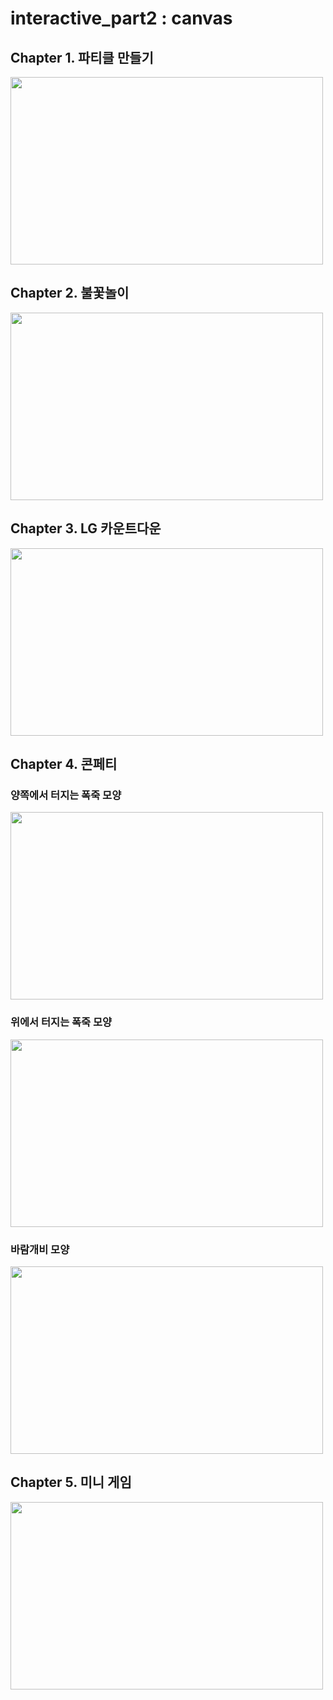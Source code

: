# interactive_part2 : canvas

## Chapter 1. 파티클 만들기
<img src="https://user-images.githubusercontent.com/107675322/215323444-6c514635-84be-470c-9a4f-cddfe5390e49.gif" width= "500" height="300" />

## Chapter 2. 불꽃놀이
<img src="https://user-images.githubusercontent.com/107675322/216338271-bb3c0128-c332-45ec-8b31-e31dc59c5412.gif" width= "500" height="300" />

## Chapter 3. LG 카운트다운
<img src="https://user-images.githubusercontent.com/107675322/217530834-f2625b06-324a-4069-a1c6-d5d2834d7794.gif" width= "500" height="300" />

## Chapter 4. 콘페티
### 양쪽에서 터지는 폭죽 모양
<img src="https://user-images.githubusercontent.com/107675322/219943426-79dba772-abe9-4edc-b54b-44300d448a04.gif" width= "500" height="300" />

### 위에서 터지는 폭죽 모양
<img src="https://user-images.githubusercontent.com/107675322/219943706-2c4ee093-910b-4141-9ef6-a3a4b0c98e99.gif" width= "500" height="300" />

### 바람개비 모양
<img src="https://user-images.githubusercontent.com/107675322/219943646-5f9a5514-7e20-4df2-bf71-2bb5a5badb2a.gif" width= "500" height="300" />

## Chapter 5. 미니 게임
<img src="https://user-images.githubusercontent.com/107675322/220360517-7939dbb9-08ba-4ea7-a704-67a2dc4aff70.gif" width="500" height="300" />
